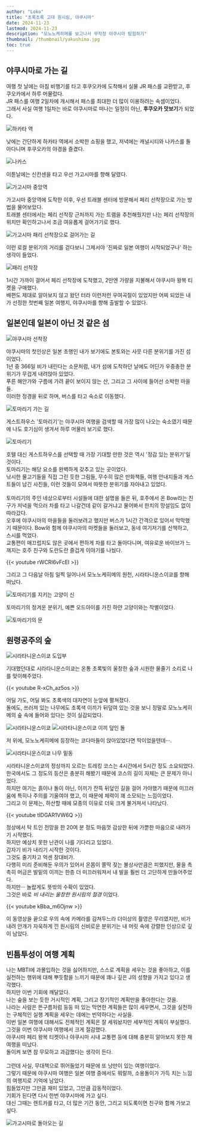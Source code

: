 ```yaml
---
author: "Loko"
title: "초록초록 고대 원시림, 야쿠시마"
date: 2024-11-23
lastmod: 2024-11-23
description: "모노노케히메를 보고나서 무작정 야쿠시마 탐험하기"
thumbnail: /thumbnail/yakushima.jpg
toc: true
---
```


## 야쿠시마로 가는 길

여행 첫 날에는 아침 비행기를 타고 후쿠오카에 도착해서 실물 JR 패스를 교환받고, 후쿠오카에서 하루 머물렀다.  
JR 패스를 여행 2일차에 개시해서 패스를 최대한 더 많이 이용하려는 속셈이었다.  
그래서 사실 여행 1일차는 바로 야쿠시마로 떠나는 일정이 아닌, **후쿠오카 맛보기**가 되었다.

<img class="hover-zoom" src="/jr-travel/yakushima-1.jpg" alt="하카타 역">

낮에는 간단하게 하카타 역에서 소박한 쇼핑을 했고, 저녁에는 캐널시티와 나카스를 돌아다니며 후쿠오카의 야경을 즐겼다.

<img class="hover-zoom" src="/jr-travel/yakushima-2.jpg" alt="나카스">

이튿날에는 신칸센을 타고 우선 가고시마를 향해 달렸다.  

<img class="hover-zoom" src="/jr-travel/yakushima-3.jpg" alt="가고시마 중앙역">

가고시마 중앙역에 도착한 이후, 우선 트래블 센터에 방문해서 페리 선착장으로 가는 방법을 물어보았다.  
트래블 센터에서는 페리 선착장 근처까지 가는 트램을 추천해줬지만 나는 페리 선착장의 위치만 확인하고나서 조금 여유롭게 걸어가기로 했다.

<img class="hover-zoom" src="/jr-travel/yakushima-4.jpg" alt="가고시마 패리 선착장으로 걸어가는 길">

이런 로컬 분위기의 거리를 걷다보니 그제서야 '진짜로 일본 여행이 시작되었구나' 하는 생각이 들었다.

<img class="hover-zoom" src="/jr-travel/yakushima-5.jpg" alt="패리 선착장">

1시간 가까이 걸어서 페리 선착장에 도착했고, 2만엔 가량을 지불해서 야쿠시마 왕복 티켓을 구매했다.  
배편도 제대로 알아보지 않고 왔던 터라 이런저런 우여곡절이 있었지만 어찌 되었든 내가 선정한 첫번째 일본 여행지, 야쿠시마를 향해 출발할 수 있었다.

## 일본인데 일본이 아닌 것 같은 섬

<img class="hover-zoom" src="/jr-travel/yakushima-6.jpg" alt="야쿠시마 선착장">

야쿠시마의 첫인상은 일본 초행인 내가 보기에도 본토와는 사뭇 다른 분위기를 가진 섬이었다.  
1년 중 366일 비가 내린다는 소문처럼, 내가 섬에 도착하던 날에도 어딘가 우중충한 분위기가 무겁게 내려앉아 있었다.  
푸른 해안가와 구름에 가려 끝이 보이지 않는 산, 그리고 그 사이에 들어선 소박한 마을들.  
이러한 정경을 뒤로 하며, 버스를 타고 숙소로 이동했다.  

<img class="hover-zoom" src="/jr-travel/yakushima-7.jpg" alt="토마리기 가는 길">

게스트하우스 '토마리기'는 야쿠시마 여행을 검색할 때 가장 많이 나오는 숙소였기 때문에 나도 호기심이 생겨서 하루 머물러 보기로 했다.

<img class="hover-zoom" src="/jr-travel/yakushima-8.jpg" alt="토마리기">

호텔 대신 게스트하우스를 선택할 때 가장 기대할 만한 것은 역시 '정감 있는 분위기'일 것이다.  
토마리기는 해당 요소를 완벽하게 갖추고 있는 곳이었다.  
낚시한 물고기들을 직접 그린 듯한 그림들, 무수히 많은 만화책들, 여행 안내지들과 게스트들이 남긴 사진들, 이런 것들이 모여서 따뜻한 분위기를 자아내고 있었다.  
<br>
토마리기의 주인 네상으로부터 시설들에 대한 설명을 들은 뒤, 호주에서 온 Bow라는 친구가 저녁을 먹으러 차를 타고 나갈건데 같이 갈거냐고 물어봐서 한치의 망설임도 없이 따라갔다.  
오후에 야쿠시마의 마을들을 둘러보려고 했지만 버스가 1시간 간격으로 있어서 막막했기 때문이다.
Bow와 함께 야쿠시마의 마켓들을 둘러보고, 동네 여기저기를 산책하고, 스시를 먹었다.  
교통편이 매끄럽지도 않은 곳에서 편하게 차를 타고 돌아다니며, 여유로운 바이브가 느껴지는 호주 친구와 도란도란 즐겁게 이야기를 나눴다.

{{< youtube rWCRl6vFcEI >}}

그리고 그 다음날 아침 일찍 일어나서 모노노케히메의 원천, 시라타니운스이쿄를 향해 떠났다.

<img class="hover-zoom" src="/jr-travel/yakushima-9.jpg" alt="토마리기를 지키는 고양이 신">

토마리기의 정겨운 분위기, 예쁜 오드아이를 가진 하얀 고양이와는 작별이었다.

<img class="hover-zoom" src="/jr-travel/yakushima-10.jpg" alt="토마리기의 문">

## 원령공주의 숲

<img class="hover-zoom" src="/jr-travel/yakushima-11.jpg" alt="시라타니운스이쿄 도입부">

기대했던대로 시라타니운스이쿄는 온통 초록빛의 울창한 숲과 시원한 물줄기 소리로 나를 맞이해주었다.  

{{< youtube R-xCh_az5os >}}

어딜 가도, 어딜 봐도 초록색의 대자연이 눈앞에 펼쳐졌다.  
돌에도, 쓰러져 있는 나무에도 초록색 이끼가 뒤덮여 있는 것을 보니 정말로 모노노케히메의 숲 속에 들어와 있다는 것이 실감되었다.  

<img class="hover-zoom" src="/jr-travel/yakushima-12.jpg" alt="시라타니운스이쿄">

<img class="hover-zoom" src="/jr-travel/yakushima-13.jpg" alt="시라타니운스이쿄 이끼 덮인 돌">

저 위에, 모노노케히메에 등장하는 코다마들이 앉아있었다면 딱이었을텐데···.

<img class="hover-zoom" src="/jr-travel/yakushima-14.jpg" alt="시라타니운스이쿄 나무 밑동">

시라타니운스이쿄의 정상까지 오르는 트레킹 코스는 4시간에서 5시간 정도 소요되었다.  
한국에서도 그 정도의 등산은 충분히 해봤기 때문에 코스의 길이 자체는 큰 문제가 아니었다.  
하지만 여기는 흙이나 돌이 아닌, 이끼가 잔뜩 뒤덮인 길을 걸어 가야했기 때문에 미끄러움에 특히나 주의를 기울여야 했고, 이 때문에 체력이 꽤 소모되는 느낌이었다.  
그리고 이 문제는, 하산할 때에 모종의 이유로 더욱 크게 불거져서 나타났다.

{{< youtube tIDGAR1VW6Q >}}

정상에서 탁 트인 전망을 한 20여 분 정도 마음껏 감상한 뒤에 가뿐한 마음으로 내려가기 시작했다.  
하지만 예상치 못한 난관이 나를 기다리고 있었다.  
갑자기 비가 내리기 시작한 것이다.  
그것도 줄기차고 억센 장대비가.  
다행히 미리 준비해둔 우의가 있어서 온몸이 쫄딱 젖는 불상사만큼은 피했지만, 물을 촉촉히 머금은 발밑의 이끼는 한층 더 미끄러워져서 내 발을 훨씬 더 고단하게 만들어주었다.  
하지만··· 놀랍게도 뜻밖의 수확이 있었다.  
그것은 바로 *비 내리는 울창한 원시림의 절경* 이었다.

{{< youtube kBba_m6Ojnw >}}

이 동영상을 끝으로 우의 속에 카메라를 감쳐두느라 더이상의 촬영은 무리였지만, 비가 내려 안개가 자욱하게 낀 원시림의 신비로운 분위기는 내 머릿 속에 강렬한 인상으로 깊이 남았다.

## 빈틈투성이 여행 계획

나는 MBTI에 과몰입하는 것을 싫어하지만, 스스로 계획을 세우는 것을 좋아하고, 이를 실천하는 행위에 대해 뿌듯함을 느끼기 때문에 꽤나 깊은 J의 성향을 가지고 있다고 생각했다.  
하지만 이번 기회에 깨달았다.  
나는 숲을 보는 듯한 거시적인 계획, 그리고 장기적인 계획만을 좋아한다는 것을.  
나라는 사람은 뜬구름처럼 둥둥 떠 있는 막연한 계획들은 많이 세우면서, 그것을 실천하는 구체적인 실행 계획을 세우는 데에는 빈약하다는 사실을.  
이번 일본 여행에 대해서도 전체적인 계획은 잘 세워놨지만 세부적인 계획이 부실했다.  
그것을 이번 야쿠시마 여행에서 크게 절감했다.  
야쿠시마 페리 왕복 티켓이나 야쿠시마 시내 교통편 등에 대해 충분히 알아보지 못한 채 여행을 떠났다.  
돌이켜 보면 참 무모하고 과감했다는 생각이 든다.  
<br>
그런데 사실, 무대책으로 뛰어들었기 때문에 또 낭만이 있는 여행이었다.  
그렇기 때문에 야쿠시마 여행은 일본 여행 중에서도 뭐랄까, 소용돌이가 가득 치는 느낌의 여행지로 기억에 남았다.  
힘들었지만 그만큼 재미 있었고, 그만큼 감동적이었다.  
기회가 된다면 다시 한번 야쿠시마에 가고 싶다.  
대신 그때는 렌트카를 타고, 더 많은 기간 동안, 그리고 되도록이면 친구와 함께 가보고 싶다.

<img class="hover-zoom" src="/jr-travel/yakushima-15.jpg" alt="가고시마로 돌아오는 길">
